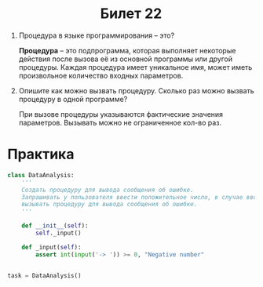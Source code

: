<h1 align='center'>Билет 22</h1>

1. Процедура в языке программирования – это?

    **Процедура** – это подпрограмма, которая выполняет некоторые действия после вызова её из основной программы или другой процедуры. Каждая процедура имеет уникальное имя, может иметь произвольное количество входных параметров.

2. Опишите как можно вызвать процедуру. Сколько раз можно вызвать процедуру в одной программе?

    При вызове процедуры указываются фактические значения параметров. Вызывать можно не ограниченное кол-во раз.

# Практика

```python
class DataAnalysis:
    '''
    Создать процедуру для вывода сообщения об ошибке.
    Запрашивать у пользователя ввести положительное число, в случае ввода отрицательного числа,
    вызывать процедуру для вывода сообщения об ошибке.
    '''

    def __init__(self):
        self._input()

    def _input(self):
        assert int(input('-> ')) >= 0, "Negative number"


task = DataAnalysis()
```